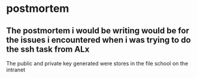 # postmortem
## The postmortem i would be writing would be for the issues i encountered when i was trying to do the ssh task from ALx

The public and private key generated were stores in the file school on the intranet

